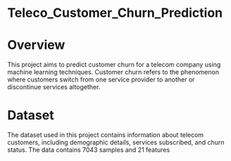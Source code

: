 # Teleco_Customer_Churn_Prediction
# Overview
This project aims to predict customer churn for a telecom company using machine learning techniques. Customer churn refers to the phenomenon where customers switch from one service provider to another or discontinue services altogether.

# Dataset
The dataset used in this project contains information about telecom customers, including demographic details, services subscribed, and churn status.
The data contains 7043 samples and 21 features

